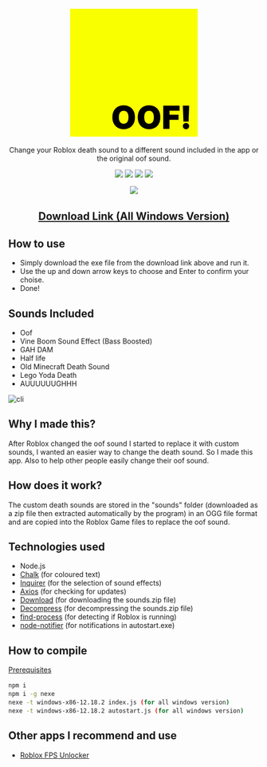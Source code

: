 <p align="center"><img src="https://github.com/SegoGithub/oof-is-back/blob/main/icon256.png?raw=true" /></p>
<p align="center">Change your Roblox death sound to a different sound included in the app or the original oof sound.</p>
<p align="center"><img src="https://img.shields.io/badge/Windows-0078D6?style=for-the-badge&logo=windows&logoColor=white" />
                  <img src="https://img.shields.io/badge/Node.js-43853D?style=for-the-badge&logo=node.js&logoColor=white" />
                  <img src="https://img.shields.io/badge/JavaScript-F7DF1E?style=for-the-badge&logo=javascript&logoColor=black" />
                  <img src="https://img.shields.io/badge/Figma-F24E1E?style=for-the-badge&logo=figma&logoColor=white" /></p>
<p align="center"><img src="http://ForTheBadge.com/images/badges/built-with-love.svg" /></>

## <p align="center">[Download Link (All Windows Version)](https://github.com/SegoGithub/oof-is-back/releases/download/v1.2.1/oof-is-back.exe)</p>

## How to use
* Simply download the exe file from the download link above and run it.
* Use the up and down arrow keys to choose and Enter to confirm your choise.
* Done!

## Sounds Included
* Oof
* Vine Boom Sound Effect (Bass Boosted)
* GAH DAM
* Half life
* Old Minecraft Death Sound
* Lego Yoda Death
* AUUUUUUGHHH

![cli](https://user-images.githubusercontent.com/71465609/184873758-861d8aff-d7ab-463e-916a-cb70efc31c67.gif)

## Why I made this?
After Roblox changed the oof sound I started to replace it with custom sounds, I wanted an easier way to change the death sound. So I made this app. Also to help other people easily change their oof sound.

## How does it work?
The custom death sounds are stored in the "sounds" folder (downloaded as a zip file then extracted automatically by the program) in an OGG file format and are copied into the Roblox Game files to replace the oof sound.

## Technologies used
* Node.js
* [Chalk](https://www.npmjs.com/package/chalk) (for coloured text)
* [Inquirer](https://www.npmjs.com/package/inquirer) (for the selection of sound effects)
* [Axios](https://www.npmjs.com/package/axios) (for checking for updates)
* [Download](https://www.npmjs.com/package/download) (for downloading the sounds.zip file)
* [Decompress](https://www.npmjs.com/package/decompress) (for decompressing the sounds.zip file)
* [find-process](https://github.com/yibn2008/find-process) (for detecting if Roblox is running)
* [node-notifier](https://github.com/mikaelbr/node-notifier) (for notifications in autostart.exe)

## How to compile

[Prerequisites](https://github.com/nodejs/node/blob/HEAD/BUILDING.md#prerequisites)

```bash
npm i
npm i -g nexe
nexe -t windows-x86-12.18.2 index.js (for all windows version)
nexe -t windows-x86-12.18.2 autostart.js (for all windows version)
```

## Other apps I recommend and use
* [Roblox FPS Unlocker](https://github.com/axstin/rbxfpsunlocker)
